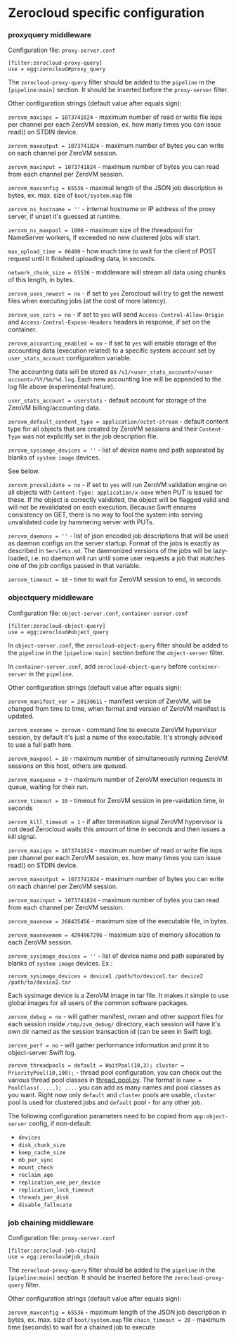 # Zerocloud specific configuration

### proxyquery middleware

Configuration file: `proxy-server.conf`

    [filter:zerocloud-proxy-query]
    use = egg:zerocloud#proxy_query

The `zerocloud-proxy-query` filter should be added to the `pipeline` in the
`[pipeline:main]` section. It should be inserted before the `proxy-server`
filter.

Other configuration strings (default value after equals sign):

`zerovm_maxiops = 1073741824`
    - maximum number of read or write file iops per channel per each ZeroVM
      session, ex. how many times you can issue read() on STDIN device.

`zerovm_maxoutput = 1073741824`
    - maximum number of bytes you can write on each channel per ZeroVM session.

`zerovm_maxinput = 1073741824`
    - maximum number of bytes you can read from each channel per ZeroVM
      session.

`zerovm_maxconfig = 65536`
    - maximal length of the JSON job description in bytes, ex. max. size of
      `boot/system.map` file

`zerovm_ns_hostname = ''`
    - internal hostname or IP address of the proxy server, if unset it's
      guessed at runtime.

`zerovm_ns_maxpool = 1000`
    - maximum size of the threadpool for NameServer workers, if exceeded no new
      clustered jobs will start.

`max_upload_time = 86400`
    - how much time to wait for the client of POST request until it finished
      uploading data, in seconds.

`network_chunk_size = 65536`
    - middleware will stream all data using chunks of this length, in bytes.

`zerovm_uses_newest = no`
    - if set to `yes` Zerocloud will try to get the newest files when executing
      jobs (at the cost of
                            more latency).

`zerovm_use_cors = no`
    - if set to `yes` will send `Access-Control-Allow-Origin` and
      `Access-Control-Expose-Headers` headers in response, if set on the
      container.

`zerovm_accounting_enabled = no`
    - if set to `yes` will enable storage of the accounting data (execution
      related) to a specific system account set by `user_stats_account`
      configuration variable.

The accounting data will be stored as
`/v1/<user_stats_account>/<user account>/%Y/%m/%d.log`.
Each new accounting line will be appended to the log file above
(experimental feature).

`user_stats_account = userstats`
    - default account for storage of the ZeroVM billing/accounting data.

`zerovm_default_content_type = application/octet-stream`
    - default content type for all objects that are created by ZeroVM sessions
      and their `Content-Type` was not explicitly set in the job description
      file.

`zerovm_sysimage_devices = ''`
    - list of device name and path separated by blanks of `system image`
      devices.

See below.

`zerovm_prevalidate = no`
    - if set to `yes` will run ZeroVM validation engine on all objects with
      `Content-Type: application/x-nexe` when PUT is issued for these. If the
      object is correctly validated, the object will be flagged valid and will
      not be revalidated on each execution. Because Swift ensures consistency
      on GET, there is no way to fool the system into serving unvalidated code
      by hammering server with PUTs.

`zerovm_daemons = ''`
    - list of json encoded job descriptions that will be used as daemon configs
      on the server startup. Format of the jobs is exactly as described in
      `Servlets.md`. The daemonized versions of the jobs will be lazy-loaded,
      i.e. no daemon will run until some user requests a job that matches one
      of the job configs passed in that variable.

`zerovm_timeout = 10`
    - time to wait for ZeroVM session to end, in seconds

### objectquery middleware

Configuration file: `object-server.conf`, `container-server.conf`

    [filter:zerocloud-object-query]
    use = egg:zerocloud#object_query

In `object-server.conf`, the `zerocloud-object-query` filter should be added to
the `pipeline` in the `[pipeline:main]` section before the `object-server`
filter.

In `container-server.conf`, add `zerocloud-object-query` before
`container-server` in the `pipeline`.

Other configuration strings (default value after equals sign):

`zerovm_manifest_ver = 20130611`
    - manifest version of ZeroVM, will be changed from time to time, when
      format and version of ZeroVM manifest is updated.

`zerovm_exename = zerovm`
    - command line to execute ZeroVM hypervisor session, by default it's just a
      name of the executable. It's strongly advised to use a full path here.

`zerovm_maxpool = 10`
    - maximum number of simultaneously running ZeroVM sessions on this host,
      others are queued.

`zerovm_maxqueue = 3`
    - maximum number of ZeroVM execution requests in queue, waiting for their
      run.

`zerovm_timeout = 10`
    - timeout for ZeroVM session in pre-vaidation time, in seconds

`zerovm_kill_timeout = 1`
    - if after termination signal ZeroVM hypervisor is not dead Zerocloud waits
      this amount of time in seconds and then issues a kill signal.

`zerovm_maxiops = 1073741824`
    - maximum number of read or write file iops per channel per each ZeroVM
      session, ex. how many times you can issue read() on STDIN device.

`zerovm_maxoutput = 1073741824`
    - maximum number of bytes you can write on each channel per ZeroVM session.

`zerovm_maxinput = 1073741824`
    - maximum number of bytes you can read from each channel per ZeroVM
      session.

`zerovm_maxnexe = 268435456`
    - maximum size of the executable file, in bytes.

`zerovm_maxnexemem = 4294967296`
    - maximum size of memory allocation to each ZeroVM session.

`zerovm_sysimage_devices = ''`
    - list of device name and path separated by blanks of `system image`
      devices. Ex.:

`zerovm_sysimage_devices = device1 /path/to/device1.tar device2 /path/to/device2.tar`

Each sysimage device is a ZeroVM image in tar file. It makes it simple to
use global images for all users of the common software packages.

`zerovm_debug = no`
    - will gather manifest, nvram and other support files for each session
      inside `/tmp/zvm_debug/` directory, each session will have it's own dir
      named as the session transaction id (can be seen in Swift log).

`zerovm_perf = no`
    - will gather performance information and print it to object-server Swift
      log.

`zerovm_threadpools = default = WaitPool(10,3); cluster = PriorityPool(10,100);`
    - thread pool configuration, you can check out the various thread pool
      classes in [thread_pool.py](../zerocloud/thread_pool.py).
      The format is `name = PoolClass(.....); ....` you can add as many names
      and pool classes as you want. Right now only `default` and `cluster`
      pools are usable, `cluster` pool is used for clustered jobs and `default`
      pool - for any other job.

The following configuration parameters need to be copied from
`app:object-server` config, if non-default:

- `devices`
- `disk_chunk_size`
- `keep_cache_size`
- `mb_per_sync`
- `mount_check`
- `reclaim_age`
- `replication_one_per_device`
- `replication_lock_timeout`
- `threads_per_disk`
- `disable_fallocate`

### job chaining middleware

Configuration file: `proxy-server.conf`

    [filter:zerocloud-job-chain]
    use = egg:zerocloud#job_chain

The `zerocloud-proxy-query` filter should be added to the `pipeline` in the
`[pipeline:main]` section. It should be inserted before the
`zerocloud-proxy-query` filter.

Other configuration strings (default value after equals sign):

`zerovm_maxconfig = 65536`
    - maximum length of the JSON job description in bytes, ex. max. size of
      `boot/system.map` file
`chain_timeout = 20`
    - maximum time (seconds) to wait for a chained job to execute
